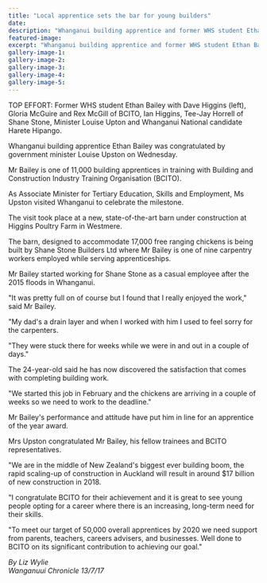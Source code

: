 ```yaml
---
title: "Local apprentice sets the bar for young builders"
date: 
description: "Whanganui building apprentice and former WHS student Ethan Bailey was congratulated by government minister Louise Upston on Wednesday..."
featured-image: 
excerpt: "Whanganui building apprentice and former WHS student Ethan Bailey was congratulated by government minister Louise Upston on Wednesday."
gallery-image-1: 
gallery-image-2: 
gallery-image-3: 
gallery-image-4: 
gallery-image-5: 
---
```


<p>TOP EFFORT: Former WHS student&nbsp;Ethan Bailey with Dave Higgins (left), Gloria McGuire and Rex McGill of BCITO, Ian Higgins, Tee-Jay Horrell of Shane Stone, Minister Louise Upton and Whanganui National candidate Harete Hipango.</p>
<p class="element element-paragraph">Whanganui building apprentice Ethan Bailey was congratulated by government minister Louise Upston on Wednesday.</p>
<p class="element element-paragraph">Mr Bailey is one of 11,000 building apprentices in training with Building and Construction Industry Training Organisation (BCITO).</p>
<p class="element element-paragraph">As Associate Minister for Tertiary Education, Skills and Employment, Ms Upston visited Whanganui to celebrate the milestone.</p>
<p class="element element-paragraph">The visit took place at a new, state-of-the-art barn under construction at Higgins Poultry Farm in Westmere.</p>
<p class="element element-paragraph">The barn, designed to accommodate 17,000 free ranging chickens is being built by Shane Stone Builders Ltd where Mr Bailey is one of nine carpentry workers employed while serving apprenticeships.</p>
<p class="element element-paragraph">Mr Bailey started working for Shane Stone as a casual employee after the 2015 floods in Whanganui.</p>
<p class="element element-paragraph">"It was pretty full on of course but I found that I really enjoyed the work," said Mr Bailey.</p>
<p class="element element-paragraph">"My dad's a drain layer and when I worked with him I used to feel sorry for the carpenters.</p>
<p class="element element-paragraph">"They were stuck there for weeks while we were in and out in a couple of days."</p>
<p class="element element-paragraph">The 24-year-old said he has now discovered the satisfaction that comes with completing building work.</p>
<p class="element element-paragraph">"We started this job in February and the chickens are arriving in a couple of weeks so we need to work to the deadline."</p>
<p class="element element-paragraph">Mr Bailey's performance and attitude have put him in line for an apprentice of the year award.</p>
<p class="element element-paragraph">Mrs Upston congratulated Mr Bailey, his fellow trainees and BCITO representatives.</p>
<p class="element element-paragraph">"We are in the middle of New Zealand's biggest ever building boom, the rapid scaling-up of construction in Auckland will result in around $17 billion of new construction in 2018.</p>
<p class="element element-paragraph">"I congratulate BCITO for their achievement and it is great to see young people opting for a career where there is an increasing, long-term need for their skills.</p>
<p class="element element-paragraph">"To meet our target of 50,000 overall apprentices by 2020 we need support from parents, teachers, careers advisers, and businesses. Well done to BCITO on its significant contribution to achieving our goal."</p>
<p class="element element-paragraph"><em>By Liz Wylie</em><br /><em>Wanganuui Chronicle 13/7/17</em></p>

